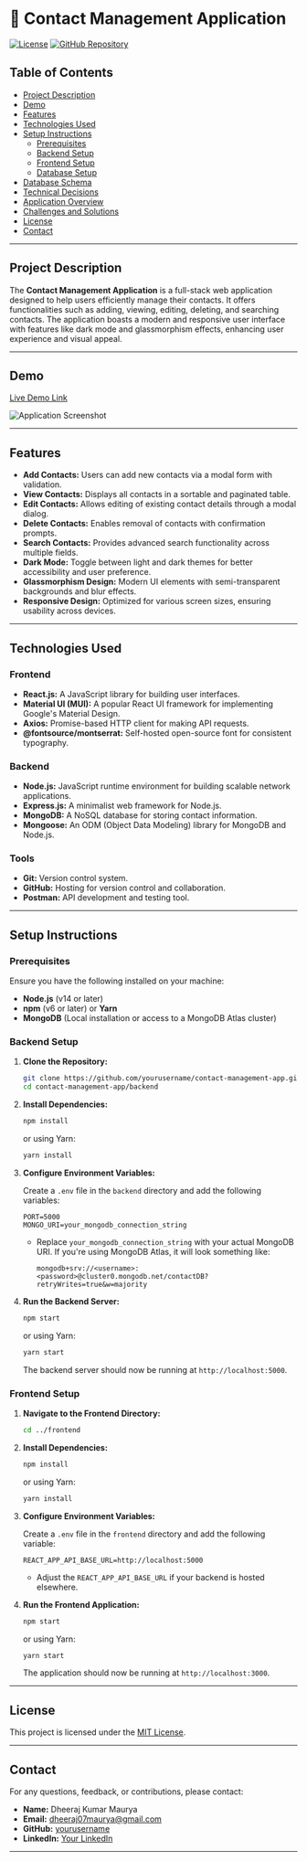 
# 🚀 Contact Management Application

[![License](https://img.shields.io/badge/license-MIT-blue.svg)](LICENSE)
[![GitHub Repository](https://img.shields.io/badge/GitHub-Repository-blue.svg)](https://github.com/dheeraj404/CONTACT-MANGEMENT)

## Table of Contents

- [Project Description](#project-description)
- [Demo](#demo)
- [Features](#features)
- [Technologies Used](#technologies-used)
- [Setup Instructions](#setup-instructions)
  - [Prerequisites](#prerequisites)
  - [Backend Setup](#backend-setup)
  - [Frontend Setup](#frontend-setup)
  - [Database Setup](#database-setup)
- [Database Schema](#database-schema)
- [Technical Decisions](#technical-decisions)
- [Application Overview](#application-overview)
- [Challenges and Solutions](#challenges-and-solutions)
- [License](#license)
- [Contact](#contact)

---

## Project Description

The **Contact Management Application** is a full-stack web application designed to help users efficiently manage their contacts. It offers functionalities such as adding, viewing, editing, deleting, and searching contacts. The application boasts a modern and responsive user interface with features like dark mode and glassmorphism effects, enhancing user experience and visual appeal.

---

## Demo

[Live Demo Link]([https://contact-mangement-60j0gb4ed-dheeraj-mauryas-projects.vercel.app/])

![Application Screenshot](./screenshots/app_screenshot.png)



---

## Features

- **Add Contacts:** Users can add new contacts via a modal form with validation.
- **View Contacts:** Displays all contacts in a sortable and paginated table.
- **Edit Contacts:** Allows editing of existing contact details through a modal dialog.
- **Delete Contacts:** Enables removal of contacts with confirmation prompts.
- **Search Contacts:** Provides advanced search functionality across multiple fields.
- **Dark Mode:** Toggle between light and dark themes for better accessibility and user preference.
- **Glassmorphism Design:** Modern UI elements with semi-transparent backgrounds and blur effects.
- **Responsive Design:** Optimized for various screen sizes, ensuring usability across devices.

---

## Technologies Used

### Frontend

- **React.js:** A JavaScript library for building user interfaces.
- **Material UI (MUI):** A popular React UI framework for implementing Google's Material Design.
- **Axios:** Promise-based HTTP client for making API requests.
- **@fontsource/montserrat:** Self-hosted open-source font for consistent typography.

### Backend

- **Node.js:** JavaScript runtime environment for building scalable network applications.
- **Express.js:** A minimalist web framework for Node.js.
- **MongoDB:** A NoSQL database for storing contact information.
- **Mongoose:** An ODM (Object Data Modeling) library for MongoDB and Node.js.

### Tools

- **Git:** Version control system.
- **GitHub:** Hosting for version control and collaboration.
- **Postman:** API development and testing tool.

---

## Setup Instructions

### Prerequisites

Ensure you have the following installed on your machine:

- **Node.js** (v14 or later)
- **npm** (v6 or later) or **Yarn**
- **MongoDB** (Local installation or access to a MongoDB Atlas cluster)

### Backend Setup

1. **Clone the Repository:**

   ```bash
   git clone https://github.com/yourusername/contact-management-app.git
   cd contact-management-app/backend
   ```

2. **Install Dependencies:**

   ```bash
   npm install
   ```

   or using Yarn:

   ```bash
   yarn install
   ```

3. **Configure Environment Variables:**

   Create a `.env` file in the `backend` directory and add the following variables:

   ```env
   PORT=5000
   MONGO_URI=your_mongodb_connection_string
   ```

   - Replace `your_mongodb_connection_string` with your actual MongoDB URI. If you're using MongoDB Atlas, it will look something like:
     ```
     mongodb+srv://<username>:<password>@cluster0.mongodb.net/contactDB?retryWrites=true&w=majority
     ```

4. **Run the Backend Server:**

   ```bash
   npm start
   ```

   or using Yarn:

   ```bash
   yarn start
   ```

   The backend server should now be running at `http://localhost:5000`.

### Frontend Setup

1. **Navigate to the Frontend Directory:**

   ```bash
   cd ../frontend
   ```

2. **Install Dependencies:**

   ```bash
   npm install
   ```

   or using Yarn:

   ```bash
   yarn install
   ```

3. **Configure Environment Variables:**

   Create a `.env` file in the `frontend` directory and add the following variable:

   ```env
   REACT_APP_API_BASE_URL=http://localhost:5000
   ```

   - Adjust the `REACT_APP_API_BASE_URL` if your backend is hosted elsewhere.

4. **Run the Frontend Application:**

   ```bash
   npm start
   ```

   or using Yarn:

   ```bash
   yarn start
   ```

   The application should now be running at `http://localhost:3000`.

---

## License

This project is licensed under the [MIT License](LICENSE).

---

## Contact

For any questions, feedback, or contributions, please contact:

- **Name:** Dheeraj Kumar Maurya
- **Email:** dheeraj07maurya@gmail.com
- **GitHub:** [yourusername](https://github.com/dheeraj202)
- **LinkedIn:** [Your LinkedIn](https://www.linkedin.com/in/Dheeraj0/)

---
